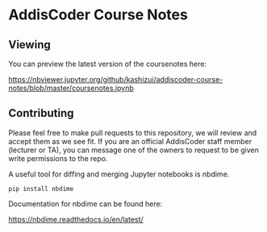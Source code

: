 # AddisCoder Course Notes

## Viewing

You can preview the latest version of the coursenotes here:

https://nbviewer.jupyter.org/github/kashizui/addiscoder-course-notes/blob/master/coursenotes.ipynb

## Contributing

Please feel free to make pull requests to this repository, we will review and accept them as we see fit. If you are an official AddisCoder staff member (lecturer or TA), you can message one of the owners to request to be given write permissions to the repo.

A useful tool for diffing and merging Jupyter notebooks is nbdime.

	pip install nbdime

Documentation for nbdime can be found here:

https://nbdime.readthedocs.io/en/latest/

